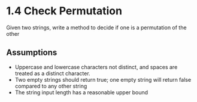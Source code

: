# 1.4 Check Permutation

Given two strings, write a method to decide if one is a permutation of the other

## Assumptions
- Uppercase and lowercase characters not distinct, and spaces are treated as a distinct character.
- Two empty strings should return true; one empty string will return false compared to any other string
- The string input length has a reasonable upper bound